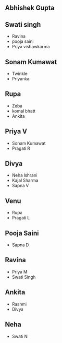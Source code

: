 ## Abhishek Gupta

## Swati  singh
- Ravina 
- pooja saini
- Priya vishawkarma



## Sonam Kumawat
- Twinkle
- Priyanka



## Rupa
- Zeba
- komal bhatt
- Ankita 


## Priya V
- Sonam Kumawat
- Pragati R


## Divya
- Neha Ishrani
- Kajal Sharma 
- Sapna V

 
## Venu
- Rupa
- Pragati L

## Pooja Saini
- Sapna D


## Ravina
- Priya M
- Swati Singh



## Ankita 
- Rashmi 
- Divya



## Neha
- Swati N


